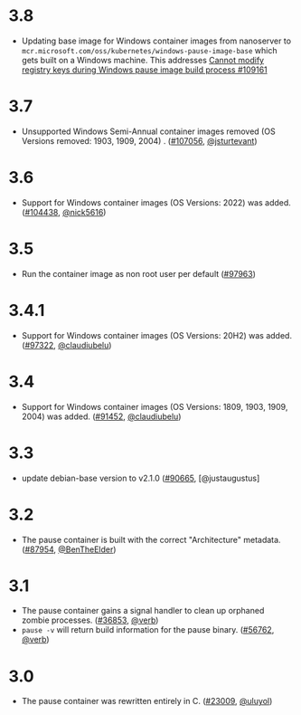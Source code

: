 # 3.8

* Updating base image for Windows container images from nanoserver to `mcr.microsoft.com/oss/kubernetes/windows-pause-image-base` which gets built on a Windows machine.
This addresses [Cannot modify registry keys during Windows pause image build process #109161](https://github.com/kubernetes/kubernetes/issues/109161)

# 3.7

* Unsupported Windows Semi-Annual container images removed (OS Versions removed: 1903, 1909, 2004) . ([#107056](https://github.com/kubernetes/kubernetes/pull/107056), [@jsturtevant](https://github.com/jsturtevant/))

# 3.6

* Support for Windows container images (OS Versions: 2022) was added. ([#104438](https://github.com/kubernetes/kubernetes/pull/104438), [@nick5616](https://github.com/nick5616))

# 3.5

* Run the container image as non root user per default ([#97963](https://github.com/kubernetes/kubernetes/pull/97963))

# 3.4.1

* Support for Windows container images (OS Versions: 20H2) was added.([#97322](https://prs.k8s.io/97322), [@claudiubelu](https://github.com/claudiubelu))

# 3.4

* Support for Windows container images (OS Versions: 1809, 1903, 1909, 2004) was added. ([#91452](https://prs.k8s.io/91452), [@claudiubelu](https://github.com/claudiubelu))

# 3.3

* update debian-base version to v2.1.0 ([#90665](https://prs.k8s.io/90665), [@justaugustus]

# 3.2

* The pause container is built with the correct "Architecture" metadata. ([#87954](https://prs.k8s.io/87954), [@BenTheElder](https://github.com/BenTheElder))

# 3.1

* The pause container gains a signal handler to clean up orphaned zombie processes. ([#36853](https://prs.k8s.io/36853), [@verb](https://github.com/verb))
* `pause -v` will return build information for the pause binary. ([#56762](https://prs.k8s.io/56762), [@verb](https://github.com/verb))

# 3.0

* The pause container was rewritten entirely in C. ([#23009](https://prs.k8s.io/23009), [@uluyol](https://github.com/uluyol))
